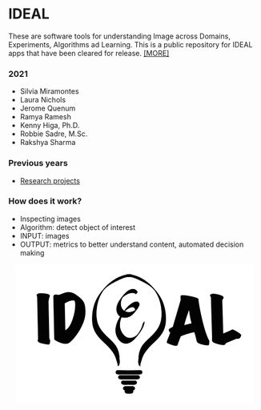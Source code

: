 # IDEAL #

These are software tools for understanding Image across Domains, Experiments, Algorithms ad Learning. This is a public repository for IDEAL apps that have been cleared for release. [[MORE]](http://vis.lbl.gov/~daniela)

### 2021
* Silvia Miramontes
* Laura Nichols
* Jerome Quenum
* Ramya Ramesh
* Kenny Higa, Ph.D.
* Robbie Sadre, M.Sc.
* Rakshya Sharma

### Previous years
* [Research projects](https://sites.google.com/lbl.gov/ideal/projects?authuser=0)

### How does it work? ###

* Inspecting images
* Algorithm: detect object of interest
* INPUT: images
* OUTPUT: metrics to better understand content, automated decision making

<p align="center">
<img src="https://github.com/dani-lbnl/IDEAL/blob/master/IDEAL_logo.png"> </p>

